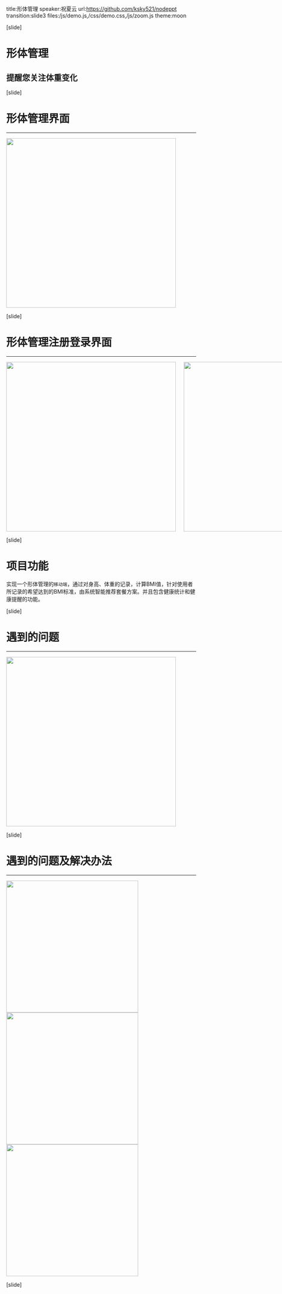 title:形体管理
speaker:祝夏云
url:https://github.com/ksky521/nodeppt
transition:slide3
files:/js/demo.js,/css/demo.css,/js/zoom.js
theme:moon
<!-- usemathjax:yes -->
[slide]
# 形体管理
## 提醒您关注体重变化
[slide]
# 形体管理界面
-----
<div class="columns">
	<img src="img/1.jpg" height="450px">
</div>

[slide]
# 形体管理注册登录界面
-----
<div class="columns">
	<img src="img/registr.jpg" height="450px">
	<img src="img/login.jpg" height="450px">
</div>

[slide]
# 项目功能
实现一个形体管理的`移动端`，通过对身高、体重的记录，计算BMI值，针对使用者所记录的希望达到的BMI标准，由系统智能推荐套餐方案。并且包含健康统计和健康提醒的功能。

[slide]
# 遇到的问题
-----
<div class="columns1">
	<img src="img/1.png" height="450px">
</div>

[slide]
# 遇到的问题及解决办法
-----
<div class="columns3">
	<img src="img/2.png" width="350px">
	<img src="img/3.png" width="350px">
	<img src="img/4.png" width="350px">
	
</div>

[slide]
